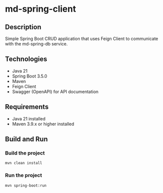 # md-spring-client

## Description
Simple Spring Boot CRUD application that uses Feign Client to communicate with the md-spring-db service.

## Technologies
- Java 21
- Spring Boot 3.5.0
- Maven
- Feign Client
- Swagger (OpenAPI) for API documentation

## Requirements
- Java 21 installed
- Maven 3.9.x or higher installed

## Build and Run

### Build the project
`mvn clean install`
### Run the project
`mvn spring-boot:run`